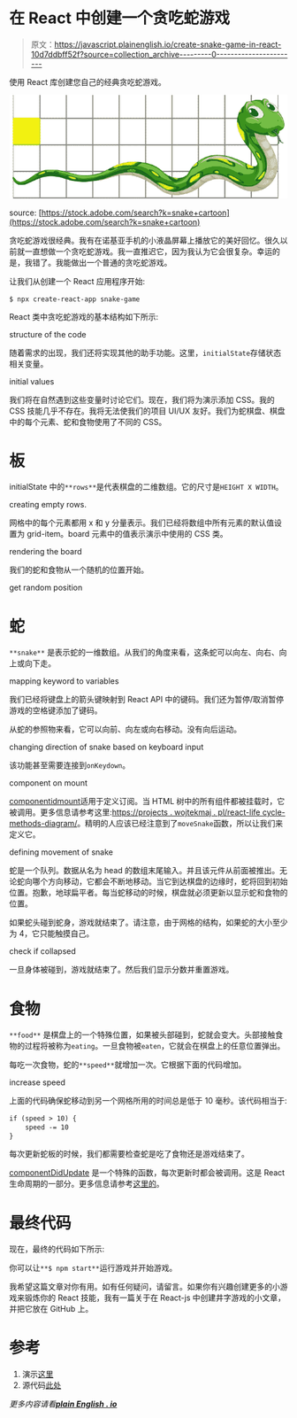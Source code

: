 # 在 React 中创建一个贪吃蛇游戏

> 原文：<https://javascript.plainenglish.io/create-snake-game-in-react-10d7ddbff52f?source=collection_archive---------0----------------------->

使用 React 库创建您自己的经典贪吃蛇游戏。

![](img/f52efe6add3c7abdf43428789a482f7b.png)

source: [https://stock.adobe.com/search?k=snake+cartoon](https://stock.adobe.com/search?k=snake+cartoon)

贪吃蛇游戏很经典。我有在诺基亚手机的小液晶屏幕上播放它的美好回忆。很久以前就一直想做一个贪吃蛇游戏。我一直推迟它，因为我认为它会很复杂。幸运的是，我错了。我能做出一个普通的贪吃蛇游戏。

让我们从创建一个 React 应用程序开始:

```
$ npx create-react-app snake-game
```

React 类中贪吃蛇游戏的基本结构如下所示:

structure of the code

随着需求的出现，我们还将实现其他的助手功能。这里，`initialState`存储状态相关变量。

initial values

我们将在自然遇到这些变量时讨论它们。现在，我们将为演示添加 CSS。我的 CSS 技能几乎不存在。我将无法使我们的项目 UI/UX 友好。我们为蛇棋盘、棋盘中的每个元素、蛇和食物使用了不同的 CSS。

# 板

initialState 中的`**rows**`是代表棋盘的二维数组。它的尺寸是`HEIGHT X WIDTH`。

creating empty rows.

网格中的每个元素都用 x 和 y 分量表示。我们已经将数组中所有元素的默认值设置为 grid-item。board 元素中的值表示演示中使用的 CSS 类。

rendering the board

我们的蛇和食物从一个随机的位置开始。

get random position

# **蛇**

`**snake**` 是表示蛇的一维数组。从我们的角度来看，这条蛇可以向左、向右、向上或向下走。

mapping keyword to variables

我们已经将键盘上的箭头键映射到 React API 中的键码。我们还为暂停/取消暂停游戏的空格键添加了键码。

从蛇的参照物来看，它可以向前、向左或向右移动。没有向后运动。

changing direction of snake based on keyboard input

该功能甚至需要连接到`onKeydown`。

component on mount

[componentidmount](https://reactjs.org/docs/react-component.html#componentdidmount)适用于定义订阅。当 HTML 树中的所有组件都被挂载时，它被调用。更多信息请参考这里:[https://projects . wojtekmaj . pl/react-life cycle-methods-diagram/](https://projects.wojtekmaj.pl/react-lifecycle-methods-diagram/)。精明的人应该已经注意到了`moveSnake`函数，所以让我们来定义它。

defining movement of snake

蛇是一个队列。数据从名为 head 的数组末尾输入。并且该元件从前面被推出。无论蛇向哪个方向移动，它都会不断地移动。当它到达棋盘的边缘时，蛇将回到初始位置。抱歉，地球扁平者。每当蛇移动的时候，棋盘就必须更新以显示蛇和食物的位置。

如果蛇头碰到蛇身，游戏就结束了。请注意，由于网格的结构，如果蛇的大小至少为 4，它只能触摸自己。

check if collapsed

一旦身体被碰到，游戏就结束了。然后我们显示分数并重置游戏。

# 食物

`**food**` 是棋盘上的一个特殊位置，如果被头部碰到，蛇就会变大。头部接触食物的过程将被称为`eating`。一旦食物被`eaten`，它就会在棋盘上的任意位置弹出。

每吃一次食物，蛇的`**speed**`就增加一次。它根据下面的代码增加。

increase speed

上面的代码确保蛇移动到另一个网格所用的时间总是低于 10 毫秒。该代码相当于:

```
if (speed > 10) {
    speed -= 10
} 
```

每次更新蛇板的时候，我们都需要检查蛇是吃了食物还是游戏结束了。

[componentDidUpdate](https://reactjs.org/docs/react-component.html#componentdidupdate) 是一个特殊的函数，每次更新时都会被调用。这是 React 生命周期的一部分。更多信息请参考[这里的](https://projects.wojtekmaj.pl/react-lifecycle-methods-diagram/)。

# 最终代码

现在，最终的代码如下所示:

你可以让`**$ npm start**`运行游戏并开始游戏。

我希望这篇文章对你有用。如有任何疑问，请留言。如果你有兴趣创建更多的小游戏来锻炼你的 React 技能，我有一篇关于在 React-js 中创建井字游戏的小文章，并把它放在 GitHub 上。

# 参考

1.  演示[这里](https://umangshrestha.github.io/snake-game/)
2.  源代码[此处](https://github.com/umangshrestha/snake-game)

*更多内容请看*[***plain English . io***](http://plainenglish.io/)